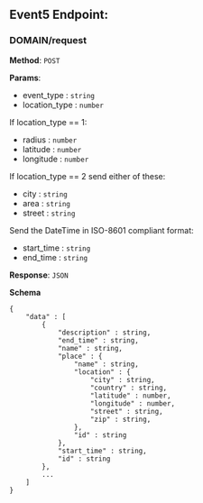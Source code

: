 ## Event5 Endpoint:

### DOMAIN/request

**Method**: `POST`

**Params**:

- event\_type : `string`
- location\_type : `number`

If location_type == 1:

- radius : `number` 
- latitude : `number` 
- longitude : `number` 

If location_type == 2 send either of these:

- city : `string` 
- area : `string`
- street : `string`

Send the DateTime in ISO-8601 compliant format:

- start_time : `string`
- end_time : `string`

**Response**: `JSON`

**Schema**

```
{
	"data" : [
		{
			"description" : string,
			"end_time" : string,
			"name" : string,
			"place" : {
				"name" : string,
				"location" : {
					"city" : string,
					"country" : string,
					"latitude" : number,
					"longitude" : number,
					"street" : string,
					"zip" : string,
				},
				"id" : string
			},
			"start_time" : string,
			"id" : string
		},
		...
	]
}
```